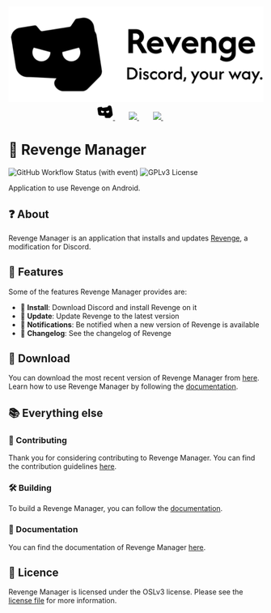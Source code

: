 <p align="center">
  <picture>
    <source
      media="(prefers-color-scheme: dark)"
      srcset="assets/wordmark/wordmark+slogan-dark.svg"
    >
    <img
      src="assets/wordmark/wordmark+slogan-light.svg"
    >
  </picture>
  <br>
  <a href="https://revenge-mod.github.io/">
       <picture>
           <source height="32px" media="(prefers-color-scheme: dark)" srcset="assets/logo/logo-dark.svg" />
           <img height="32px" src="assets/logo/logo-light.svg" />
       </picture>
   </a>&nbsp;&nbsp;&nbsp;&nbsp;&nbsp;&nbsp;
   <a href="https://discord.com/invite/ddcQf3s2Uq">
       <picture>
           <source height="32px" media="(prefers-color-scheme: dark)" srcset="https://user-images.githubusercontent.com/13122796/178032563-d4e084b7-244e-4358-af50-26bde6dd4996.png" />
           <img height="32px" src="https://user-images.githubusercontent.com/13122796/178032563-d4e084b7-244e-4358-af50-26bde6dd4996.png" />
       </picture>
   </a>&nbsp;&nbsp;&nbsp;&nbsp;&nbsp;&nbsp;
   <a href="https://github.com/revenge-mod">
       <picture>
           <source height="32px" media="(prefers-color-scheme: dark)" srcset="https://i.ibb.co/dMMmCrW/Git-Hub-Mark.png" />
           <img height="32px" src="https://i.ibb.co/9wV3HGF/Git-Hub-Mark-Light.png" />
       </picture>
   </a>&nbsp;&nbsp;&nbsp;&nbsp;&nbsp;&nbsp;

   </a>
</p>

# 💊 Revenge Manager

![GitHub Workflow Status (with event)](https://img.shields.io/github/actions/workflow/status/revenge-mod/revenvemanager/release.yml)
![GPLv3 License](https://img.shields.io/badge/License-OSL%20v3-yellow.svg)

Application to use Revenge on Android.

## ❓ About

Revenge Manager is an application that installs and updates [Revenge](https://github.com/revenge-mod/revenge),
a modification for Discord.

## 💪 Features

Some of the features Revenge Manager provides are:

- 📲 **Install**: Download Discord and install Revenge on it
- 🔁 **Update**: Update Revenge to the latest version
- 🔔 **Notifications**: Be notified when a new version of Revenge is available
- 📃 **Changelog**: See the changelog of Revenge

## 🔽 Download

You can download the most recent version of Revenge Manager from
[here](https://github.com/revenge-mod/revenge-manager/releases/latest).  
Learn how to use Revenge Manager by following the [documentation](/docs).

## 📚 Everything else

### 📙 Contributing

Thank you for considering contributing to Revenge Manager.
You can find the contribution guidelines [here](CONTRIBUTING.md).

### 🛠️ Building

To build a Revenge Manager, you can follow the [documentation](/docs).

### 📃 Documentation

You can find the documentation of Revenge Manager [here](/docs).

## 📜 Licence

Revenge Manager is licensed under the OSLv3 license. Please see the [license file](LICENSE) for more information.